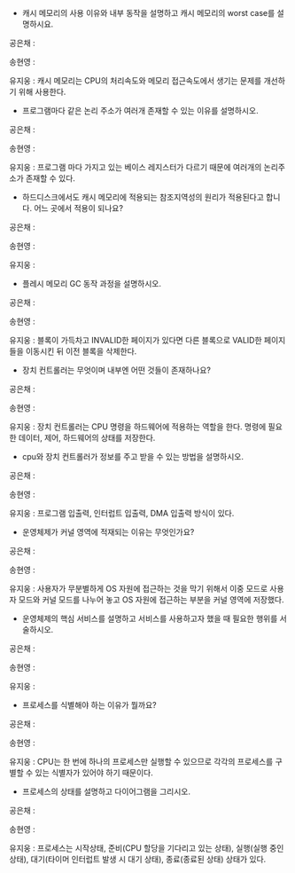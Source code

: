- 캐시 메모리의 사용 이유와 내부 동작을 설명하고 캐시 메모리의 worst case를 설명하시요.

공은채 :

송현영 :

유지웅 : 캐시 메모리는 CPU의 처리속도와 메모리 접근속도에서 생기는 문제를 개선하기 위해 사용한다.

- 프로그램마다 같은 논리 주소가 여러개 존재할 수 있는 이유를 설명하시오.

공은채 :

송현영 :

유지웅 : 프로그램 마다 가지고 있는 베이스 레지스터가 다르기 때문에 여러개의 논리주소가 존재할 수 있다.

- 하드디스크에서도 캐시 메모리에 적용되는 참조지역성의 원리가 적용된다고 합니다. 어느 곳에서 적용이 되나요?

공은채 :

송현영 :

유지웅 :

- 플레시 메모리 GC 동작 과정을 설명하시오.

공은채 :

송현영 :

유지웅 : 블록이 가득차고 INVALID한 페이지가 있다면 다른 블록으로 VALID한 페이지들을 이동시킨 뒤 이전 블록을 삭제한다.

- 장치 컨트롤러는 무엇이며 내부엔 어떤 것들이 존재하나요?

공은채 :

송현영 :

유지웅 : 장치 컨트롤러는 CPU 명령을 하드웨어에 적용하는 역할을 한다. 명령에 필요한 데이터, 제어, 하드웨어의 상태를 저장한다.

- cpu와 장치 컨트롤러가 정보를 주고 받을 수 있는 방법을 설명하시오.

공은채 :

송현영 :

유지웅 : 프로그램 입출력, 인터럽트 입출력, DMA 입출력 방식이 있다.

- 운영체제가 커널 영역에 적재되는 이유는 무엇인가요?

공은채 :

송현영 : 

유지웅 : 사용자가 무분별하게 OS 자원에 접근하는 것을 막기 위해서 이중 모드로 사용자 모드와 커널 모드를 나누어 놓고 OS 자원에 접근하는 부분을 커널 영역에 저장했다.

- 운영체제의 핵심 서비스를 설명하고 서비스를 사용하고자 했을 때 필요한 행위를 서술하시오.

공은채 :

송현영 :

유지웅 : 

- 프로세스를 식별해야 하는 이유가 뭘까요?

공은채 :

송현영 :

유지웅 : CPU는 한 번에 하나의 프로세스만 실행할 수 있으므로 각각의 프로세스를 구별할 수 있는 식별자가 있어야 하기 때문이다.

- 프로세스의 상태를 설명하고 다이어그램을 그리시오.

공은채 :

송현영 :

유지웅 : 프로세스는 시작상태, 준비(CPU 할당을 기다리고 있는 상태), 실행(실행 중인 상태), 대기(타이머 인터럽트 발생 시 대기 상태), 종료(종료된 상태) 상태가 있다.
